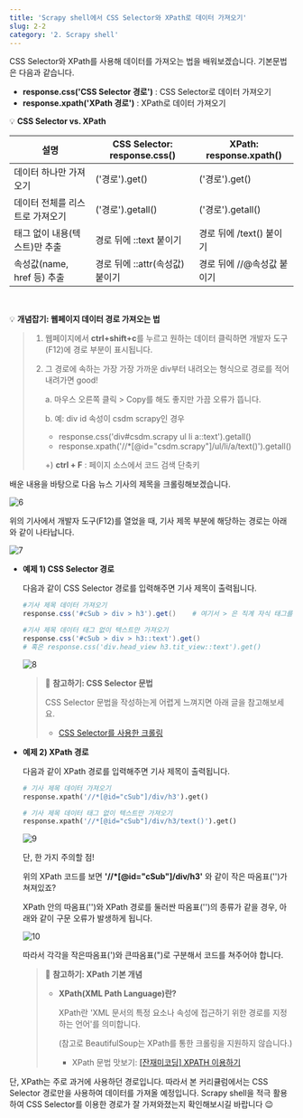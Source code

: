 ```yaml
---
title: 'Scrapy shell에서 CSS Selector와 XPath로 데이터 가져오기'
slug: 2-2
category: '2. Scrapy shell'
---
```

CSS Selector와 XPath를 사용해 데이터를 가져오는 법을 배워보겠습니다. 기본문법은 다음과 같습니다.

- **response.css('CSS Selector 경로')** : CSS Selector로 데이터 가져오기
- **response.xpath('XPath 경로')** : XPath로 데이터 가져오기

💡 **CSS Selector vs. XPath**

| 설명                            | CSS Selector: response.css()    | XPath: response.xpath()    |
| ------------------------------- | ------------------------------- | -------------------------- |
| 데이터 하나만 가져오기          | ('경로').get()                  | ('경로').get()             |
| 데이터 전체를 리스트로 가져오기 | ('경로').getall()               | ('경로').getall()          |
| 태그 없이 내용(텍스트)만 추출   | 경로 뒤에 ::text 붙이기         | 경로 뒤에 /text() 붙이기   |
| 속성값(name, href 등) 추출      | 경로 뒤에 ::attr(속성값) 붙이기 | 경로 뒤에 //@속성값 붙이기 |

<br>

💡 **개념잡기: 웹페이지 데이터 경로 가져오는 법**
>
> 1. 웹페이지에서 **ctrl+shift+c**를 누르고 원하는 데이터 클릭하면 개발자 도구(F12)에 경로 부분이 표시됩니다.
> 
> 2. 그 경로에 속하는 가장 가장 가까운 div부터 내려오는 형식으로 경로를 적어 내려가면 good!
>   
>    a. 마우스 오른쪽 클릭 > Copy를 해도 좋지만 가끔 오류가 뜹니다.
>    
>    b. 예: div id 속성이 csdm scrapy인 경우
>    - response.css('div#csdm.scrapy ul li a::text').getall()
>    - response.xpath('//*[@id="csdm.scrapy"]/ul/li/a/text()').getall()
>    
>    +) **ctrl + F** : 페이지 소스에서 코드 검색 단축키
    

배운 내용을 바탕으로 다음 뉴스 기사의 제목을 크롤링해보겠습니다.

![6](./scrapy/2-2/6.png)

위의 기사에서 개발자 도구(F12)를 열었을 때, 기사 제목 부분에 해당하는 경로는 아래와 같이 나타납니다.

![7](./scrapy/2-2/7.png)


- **예제 1) CSS Selector 경로**

    다음과 같이 CSS Selector 경로를 입력해주면 기사 제목이 출력됩니다.

    ```powershell
    #기사 제목 데이터 가져오기
    response.css('#cSub > div > h3').get()    # 여기서 > 은 직계 자식 태그를 의미
    
    #기사 제목 데이터 태그 없이 텍스트만 가져오기
    response.css('#cSub > div > h3::text').get()
    # 혹은 response.css('div.head_view h3.tit_view::text').get()
    ```

    ![8](./scrapy/2-2/8.png)

    > 📖 **참고하기: CSS Selector 문법**
    > 
    > CSS Selector 문법을 작성하는게 어렵게 느껴지면 아래 글을 참고해보세요.
    >
    > - [CSS Selector를 사용한 크롤링](https://www.fun-coding.org/crawl_basic4.html)
    

- **예제 2) XPath 경로**

    다음과 같이 XPath 경로를 입력해주면 기사 제목이 출력됩니다.

    ```python
    # 기사 제목 데이터 가져오기
    response.xpath('//*[@id="cSub"]/div/h3').get()
    
    # 기사 제목 데이터 태그 없이 텍스트만 가져오기
    response.xpath('//*[@id="cSub"]/div/h3/text()').get()
    ```

    ![9](./scrapy/2-2/9.png)

    단, 한 가지 주의할 점!

    위의 XPath 코드를 보면 **'//*[@id="cSub"]/div/h3'** 와 같이 작은 따옴표('')가 쳐져있죠?

    XPath 안의 따옴표('')와 XPath 경로를 둘러싼 따옴표('')의 종류가 같을 경우, 아래와 같이 구문 오류가 발생하게 됩니다.

    ![10](./images/WEEK1/10.png)

    따라서 각각을 작은따옴표(')와 큰따옴표(")로 구분해서 코드를 쳐주어야 합니다.

    > 📖 **참고하기: XPath 기본 개념**
    >
    > - **XPath(XML Path Language)란?**
    >  
    >    XPath란 'XML 문서의 특정 요소나 속성에 접근하기 위한 경로를 지정하는 언어'를 의미합니다.
    >    
    >    (참고로 BeautifulSoup는 XPath를 통한 크롤링을 지원하지 않습니다.)
    >    
    >    - XPath 문법 맛보기: [[잔재미코딩] XPATH 이용하기](https://www.fun-coding.org/crawl_advance5.html)


단, XPath는 주로 과거에 사용하던 경로입니다. 따라서 본 커리큘럼에서는 CSS Selector 경로만을 사용하여 데이터를 가져올 예정입니다. Scrapy shell을 적극 활용하여 CSS Selector를 이용한 경로가 잘 가져와졌는지 확인해보시길 바랍니다 😉

